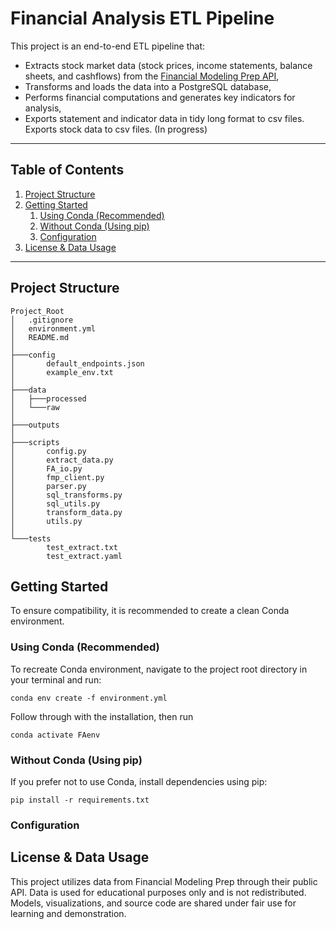 # Financial Analysis ETL Pipeline

This project is an end-to-end ETL pipeline that:

- Extracts stock market data (stock prices, income statements, balance sheets, and cashflows) from the [Financial Modeling Prep API](https://site.financialmodelingprep.com/),
- Transforms and loads the data into a PostgreSQL database,
- Performs financial computations and generates key indicators for analysis,
- Exports statement and indicator data in tidy long format to csv files. Exports stock data to csv files. (In progress)

---

## Table of Contents

1. [Project Structure](#project-structure)  
2. [Getting Started](#getting-started)  
    1. [Using Conda (Recommended)](#using-conda-recommended)  
    2. [Without Conda (Using pip)](#without-conda-using-pip)  
    3. [Configuration](#configuration)
3. [License & Data Usage](#license--data-usage)  

---

## Project Structure

```
Project_Root
│   .gitignore
│   environment.yml
│   README.md
│
├───config
│       default_endpoints.json
│       example_env.txt
│
├───data
│   ├───processed
│   └───raw
│
├───outputs
│   
├───scripts
│       config.py
│       extract_data.py
│       FA_io.py
│       fmp_client.py
│       parser.py
│       sql_transforms.py
│       sql_utils.py
│       transform_data.py
│       utils.py
│
└───tests
        test_extract.txt
        test_extract.yaml
```

## Getting Started
To ensure compatibility, it is recommended to create a clean Conda environment.


### Using Conda (Recommended)
To recreate Conda environment, navigate to the project root directory in your terminal and run:

```
conda env create -f environment.yml
```

Follow through with the installation, then run

```
conda activate FAenv
```

### Without Conda (Using pip)
If you prefer not to use Conda, install dependencies using pip:

```
pip install -r requirements.txt
```

### Configuration

## License & Data Usage
This project utilizes data from Financial Modeling Prep through their public API. Data is used for educational purposes only and is not redistributed. Models, visualizations, and source code are shared under fair use for learning and demonstration.
